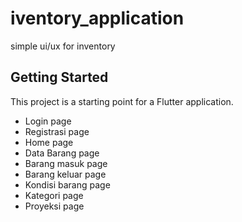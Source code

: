 # iventory_application

simple ui/ux for inventory

## Getting Started

This project is a starting point for a Flutter application.

- Login page
- Registrasi page
- Home page
- Data Barang page
- Barang masuk page
- Barang keluar page
- Kondisi barang page
- Kategori page
- Proyeksi page 